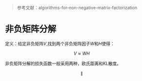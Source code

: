 
> 参考文献：algorithms-for-non-negative-matrix-factorization

# 非负矩阵分解

定义：给定非负矩阵$V$,找到两个非负矩阵因子$W$和$H$使得：

$$
V\approx{WH}
$$

非负矩阵分解的损失函数一般采用两种，欧氏距离和KL散度。

$$
\lVert
$$